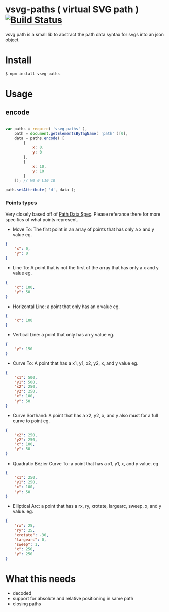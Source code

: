 # vsvg-paths ( virtual SVG path )  [![Build Status](https://travis-ci.org/jcblw/vsvg-paths.svg?branch=master)](https://travis-ci.org/jcblw/vsvg-paths)

vsvg path is a small lib to abstract the path data syntax for svgs into an json object.

# Install

    $ npm install vsvg-paths 

# Usage

## encode

```javascript

var paths = require( 'vsvg-paths' ),
    path = document.getElementsByTagName( 'path' )[0],
    data = paths.encode( [
        {
            x: 0,
            y: 0
        },
        {
            x: 10,
            y: 10
        }
    ]); // M0 0 L10 10

path.setAttribute( 'd', data );
```

### Points types

Very closely based off of [Path Data Spec](http://www.w3.org/TR/SVG/paths.html#PathData). Please referance there for more specifics of what points represent.

- Move To: The first point in an array of points that has only a x and y value eg.
```json
{
    "x": 0,
    "y": 0
}
```
- Line To: A point that is not the first of the array that has only a x and y value eg.
```json
{
    "x": 100,
    "y": 50
}
```
- Horizontal Line: a point that only has an x value eg.
```json
{
    "x": 100
}
```
- Vertical Line: a point that only has an y value eg.
```json
{
    "y": 150
}
```
- Curve To: A point that has a x1, y1, x2, y2, x, and y value eg.
```json
{
    "x1": 500,
    "y1": 500,
    "x2": 250,
    "y2": 250,
    "x": 100,
    "y": 50
}
```
- Curve Sorthand: A point that has a x2, y2, x, and y also must for a full curve to point eg.
```json
{
    "x2": 250,
    "y2": 250,
    "x": 100,
    "y": 50
}
```
- Quadratic Bézier Curve To: a point that has a x1, y1, x, and y value. eg

```json
{
    "x1": 250,
    "y1": 250,
    "x": 100,
    "y": 50
}
```
- Elliptical Arc: a point that has a rx, ry, xrotate, largearc, sweep, x, and y value. eg.
```json
{
    "rx": 25,
    "ry": 25,
    "xrotate": -30,
    "largearc": 0,
    "sweep": 1,
    "x": 250,
    "y": 250
}
```

# What this needs

- decoded
- support for absolute and relative positioning in same path
- closing paths
